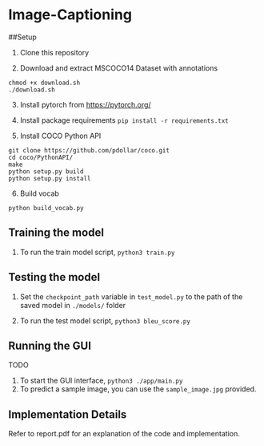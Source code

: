# Image-Captioning

##Setup

1. Clone this repository

2. Download and extract MSCOCO14 Dataset with annotations

```
chmod +x download.sh
./download.sh
```

3. Install pytorch from https://pytorch.org/

4. Install package requirements
```pip install -r requirements.txt```

5. Install COCO Python API

```
git clone https://github.com/pdollar/coco.git
cd coco/PythonAPI/
make
python setup.py build
python setup.py install
```

6. Build vocab

```python build_vocab.py```

## Training the model

1. To run the train model script, `python3 train.py`

## Testing the model

1. Set the `checkpoint_path` variable in `test_model.py` to the path of the saved model in `./models/` folder

2. To run the test model script, `python3 bleu_score.py`

## Running the GUI

TODO

1. To start the GUI interface, `python3 ./app/main.py`
2. To predict a sample image, you can use the `sample_image.jpg` provided.

## Implementation Details
Refer to report.pdf for an explanation of the code and implementation.